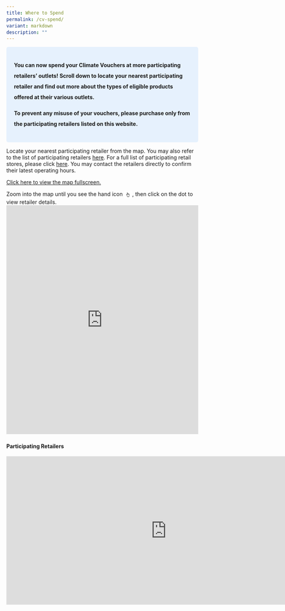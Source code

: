```yaml
---
title: Where to Spend
permalink: /cv-spend/
variant: markdown
description: ""
---
```

<style> .blue-box { background-color: #E6F1FD; padding: 20px; border-radius: 5px; font-weight: bold; font-size: 16x; line-height: 2;  } </style>   <p></p><div class="blue-box"> <p><b>You can now spend your Climate Vouchers at more participating retailers’ outlets! Scroll down to locate your nearest participating retailer and find out more about the types of eligible products offered at their various outlets. </b></p><p><b>To prevent any misuse of your vouchers, please purchase only from the participating retailers listed on this website.  </b></p> </div>  

<p>Locate your nearest participating retailer from the map. You may also refer to the list of participating retailers <a href="#participating-retailers"> here</a>. For a full list of participating retail stores, please click <a href="/files/list_of_retailers___cfhp_website_20_may_2025.pdf" rel="noopener noreferrer nofollow" target="\_blank">here</a>. You may contact the retailers directly to confirm their latest operating hours.</p>

<a href="https://maps.gov.sg/spend-climatevouchers">Click here to view the map fullscreen.</a> 

<p></p>Zoom into the map until you see the hand icon <img style="height: 1.5em; width: auto; vertical-align: middle; display: inline-block;" alt="hand icon" src="/images/2025%20Apr%20Launch/hand.png">, then click on the dot to view retailer details.

<div class="iframe-wrapper">

<iframe frameborder="0" height="600" width="100%" src="https://maps.gov.sg/spend-climatevouchers"></iframe>
</div>


<h4 id="participating-retailers">Participating Retailers</h4>
<div class="iframe-wrapper">
	<iframe allowfullscreen="true" height="389" width="840" frameborder="0" src="https://docs.google.com/presentation/d/e/2PACX-1vQ3v5uTqrJyUub7YHXfVvU9UaHZkOdfHUomZzMO2oHB2ewgNLdu_V-1023gmf6q_Q/pubembed?start=true&amp;loop=true&amp;delayms=2000"></iframe>
</div>
<p></p>